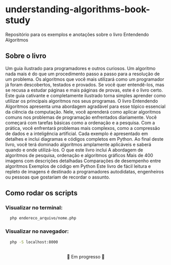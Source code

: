 # understanding-algorithms-book-study
Repositório para os exemplos e anotações sobre o livro Entendendo Algoritmos

## Sobre o livro
Um guia ilustrado para programadores e outros curiosos. Um algoritmo nada mais é do que um procedimento passo a passo para a resolução de um problema. Os algoritmos que você mais utilizará como um programador já foram descobertos, testados e provados. Se você quer entendê-los, mas se recusa a estudar páginas e mais páginas de provas, este é o livro certo. Este guia cativante e completamente ilustrado torna simples aprender como utilizar os principais algoritmos nos seus programas. O livro Entendendo Algoritmos apresenta uma abordagem agradável para esse tópico essencial da ciência da computação. Nele, você aprenderá como aplicar algoritmos comuns nos problemas de programação enfrentados diariamente. Você começará com tarefas básicas como a ordenação e a pesquisa. Com a prática, você enfrentará problemas mais complexos, como a compressão de dados e a inteligência artificial. Cada exemplo é apresentado em detalhes e inclui diagramas e códigos completos em Python. Ao final deste livro, você terá dominado algoritmos amplamente aplicáveis e saberá quando e onde utilizá-los. O que este livro inclui A abordagem de algoritmos de pesquisa, ordenação e algoritmos gráficos Mais de 400 imagens com descrições detalhadas Comparações de desempenho entre algoritmos Exemplos de código em Python Este livro de fácil leitura e repleto de imagens é destinado a programadores autodidatas, engenheiros ou pessoas que gostariam de recordar o assunto.

## Como rodar os scripts
### Visualizar no terminal: 
```bash
  php endereco_arquivo/nome.php
```

### Visualizar no navegador:
```bash
  php -S localhost:8000
```

## 
<p align="center">🚧 Em progresso 🚧</p>  
